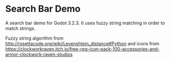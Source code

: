 # Search Bar Demo

A search bar demo for Godot 3.2.3. It uses fuzzy string matching in order to match strings.

Fuzzy string algorithm from http://rosettacode.org/wiki/Levenshtein_distance#Python and icons from https://clockworkraven.itch.io/free-rpg-icon-pack-100-accessories-and-armor-clockwork-raven-studios